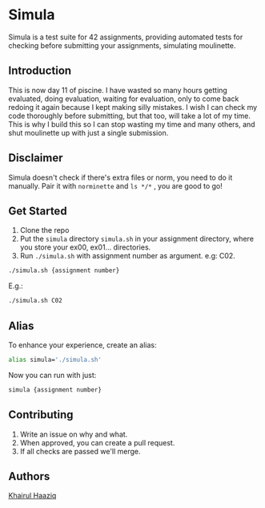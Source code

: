 # Simula

Simula is a test suite for 42 assignments, providing automated tests for checking before submitting your assignments, simulating moulinette.

## Introduction

This is now day 11 of piscine. I have wasted so many hours getting evaluated, doing evaluation, waiting for evaluation, only to come back redoing it again because I kept making silly mistakes. I wish I can check my code thoroughly before submitting, but that too, will take a lot of my time. This is why I build this so I can stop wasting my time and many others, and shut moulinette up with just a single submission.

## Disclaimer

Simula doesn't check if there's extra files or norm, you need to do it manually. Pair it with `norminette` and `ls */*` , you are good to go!

## Get Started

1. Clone the repo
2. Put the `simula` directory `simula.sh` in your assignment directory, where you store your ex00, ex01... directories.
3. Run `./simula.sh` with assignment number as argument. e.g: C02.

```bash
./simula.sh {assignment number}
```

E.g.:

```bash
./simula.sh C02
```

## Alias

To enhance your experience, create an alias:

```bash
alias simula='./simula.sh'
```

Now you can run with just:

```bash
simula {assignment number}
```

## Contributing

1. Write an issue on why and what.
2. When approved, you can create a pull request.
3. If all checks are passed we'll merge.

## Authors

[Khairul Haaziq](@khairulhaaziq)

